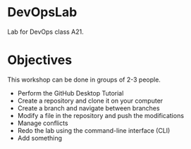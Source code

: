 # DevOpsLab
Lab for DevOps class A21.
# Objectives
This workshop can be done in groups of 2-3 people.

- Perform the GitHub Desktop Tutorial
- Create a repository and clone it on your computer
- Create a branch and navigate between branches
- Modify a file in the repository and push the modifications
- Manage conflicts
- Redo the lab using the command-line interface (CLI)
- Add something

